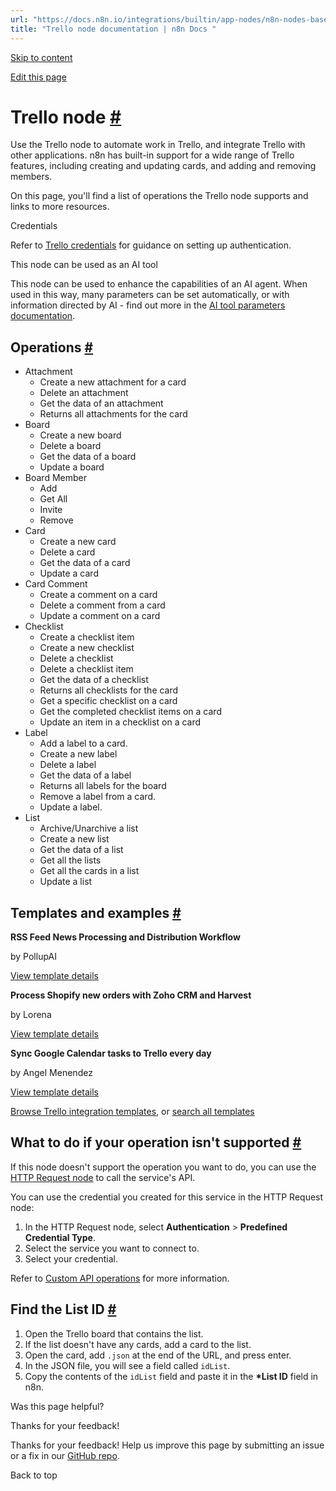 ```yaml
---
url: "https://docs.n8n.io/integrations/builtin/app-nodes/n8n-nodes-base.trello/"
title: "Trello node documentation | n8n Docs "
---
```


[Skip to content](https://docs.n8n.io/integrations/builtin/app-nodes/n8n-nodes-base.trello/#trello-node)

[Edit this page](https://github.com/n8n-io/n8n-docs/edit/main/docs/integrations/builtin/app-nodes/n8n-nodes-base.trello.md "Edit this page")

# Trello node [\#](https://docs.n8n.io/integrations/builtin/app-nodes/n8n-nodes-base.trello/\#trello-node "Permanent link")

Use the Trello node to automate work in Trello, and integrate Trello with other applications. n8n has built-in support for a wide range of Trello features, including creating and updating cards, and adding and removing members.

On this page, you'll find a list of operations the Trello node supports and links to more resources.

Credentials

Refer to [Trello credentials](https://docs.n8n.io/integrations/builtin/credentials/trello/) for guidance on setting up authentication.

This node can be used as an AI tool

This node can be used to enhance the capabilities of an AI agent. When used in this way, many parameters can be set automatically, or with information directed by AI - find out more in the [AI tool parameters documentation](https://docs.n8n.io/advanced-ai/examples/using-the-fromai-function/).

## Operations [\#](https://docs.n8n.io/integrations/builtin/app-nodes/n8n-nodes-base.trello/\#operations "Permanent link")

- Attachment
  - Create a new attachment for a card
  - Delete an attachment
  - Get the data of an attachment
  - Returns all attachments for the card
- Board
  - Create a new board
  - Delete a board
  - Get the data of a board
  - Update a board
- Board Member
  - Add
  - Get All
  - Invite
  - Remove
- Card
  - Create a new card
  - Delete a card
  - Get the data of a card
  - Update a card
- Card Comment
  - Create a comment on a card
  - Delete a comment from a card
  - Update a comment on a card
- Checklist
  - Create a checklist item
  - Create a new checklist
  - Delete a checklist
  - Delete a checklist item
  - Get the data of a checklist
  - Returns all checklists for the card
  - Get a specific checklist on a card
  - Get the completed checklist items on a card
  - Update an item in a checklist on a card
- Label
  - Add a label to a card.
  - Create a new label
  - Delete a label
  - Get the data of a label
  - Returns all labels for the board
  - Remove a label from a card.
  - Update a label.
- List
  - Archive/Unarchive a list
  - Create a new list
  - Get the data of a list
  - Get all the lists
  - Get all the cards in a list
  - Update a list

## Templates and examples [\#](https://docs.n8n.io/integrations/builtin/app-nodes/n8n-nodes-base.trello/\#templates-and-examples "Permanent link")

**RSS Feed News Processing and Distribution Workflow**

by PollupAI

[View template details](https://n8n.io/workflows/2785-rss-feed-news-processing-and-distribution-workflow/)

**Process Shopify new orders with Zoho CRM and Harvest**

by Lorena

[View template details](https://n8n.io/workflows/1206-process-shopify-new-orders-with-zoho-crm-and-harvest/)

**Sync Google Calendar tasks to Trello every day**

by Angel Menendez

[View template details](https://n8n.io/workflows/1118-sync-google-calendar-tasks-to-trello-every-day/)

[Browse Trello integration templates](https://n8n.io/integrations/trello/), or [search all templates](https://n8n.io/workflows/)

## What to do if your operation isn't supported [\#](https://docs.n8n.io/integrations/builtin/app-nodes/n8n-nodes-base.trello/\#what-to-do-if-your-operation-isnt-supported "Permanent link")

If this node doesn't support the operation you want to do, you can use the [HTTP Request node](https://docs.n8n.io/integrations/builtin/core-nodes/n8n-nodes-base.httprequest/) to call the service's API.

You can use the credential you created for this service in the HTTP Request node:

1. In the HTTP Request node, select **Authentication** \> **Predefined Credential Type**.
2. Select the service you want to connect to.
3. Select your credential.

Refer to [Custom API operations](https://docs.n8n.io/integrations/custom-operations/) for more information.

## Find the List ID [\#](https://docs.n8n.io/integrations/builtin/app-nodes/n8n-nodes-base.trello/\#find-the-list-id "Permanent link")

1. Open the Trello board that contains the list.
2. If the list doesn't have any cards, add a card to the list.
3. Open the card, add `.json` at the end of the URL, and press enter.
4. In the JSON file, you will see a field called `idList`.
5. Copy the contents of the `idList` field and paste it in the **\*List ID** field in n8n.

Was this page helpful?






Thanks for your feedback!






Thanks for your feedback! Help us improve this page by submitting an issue or a fix in our [GitHub repo](https://github.com/n8n-io/n8n-docs).


Back to top